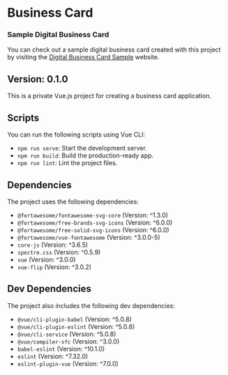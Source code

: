 # Business Card

### Sample Digital Business Card

You can check out a sample digital business card created with this project by visiting the [Digital Business Card Sample](https://digital-bussines-card.web.app/) website.



## Version: 0.1.0

This is a private Vue.js project for creating a business card application.

## Scripts

You can run the following scripts using Vue CLI:

- `npm run serve`: Start the development server.
- `npm run build`: Build the production-ready app.
- `npm run lint`: Lint the project files.

## Dependencies

The project uses the following dependencies:

- <code>@fortawesome/fontawesome-svg-core</code> (Version: ^1.3.0)
- <code>@fortawesome/free-brands-svg-icons</code> (Version: ^6.0.0)
- <code>@fortawesome/free-solid-svg-icons</code> (Version: ^6.0.0)
- <code>@fortawesome/vue-fontawesome</code> (Version: ^3.0.0-5)
- <code>core-js</code> (Version: ^3.6.5)
- <code>spectre.css</code> (Version: ^0.5.9)
- <code>vue</code> (Version: ^3.0.0)
- <code>vue-flip</code> (Version: ^3.0.2)

## Dev Dependencies

The project also includes the following dev dependencies:

- <code>@vue/cli-plugin-babel</code> (Version: ^5.0.8)
- <code>@vue/cli-plugin-eslint</code> (Version: ^5.0.8)
- <code>@vue/cli-service</code> (Version: ^5.0.8)
- <code>@vue/compiler-sfc</code> (Version: ^3.0.0)
- <code>babel-eslint</code> (Version: ^10.1.0)
- <code>eslint</code> (Version: ^7.32.0)
- <code>eslint-plugin-vue</code> (Version: ^7.0.0)


